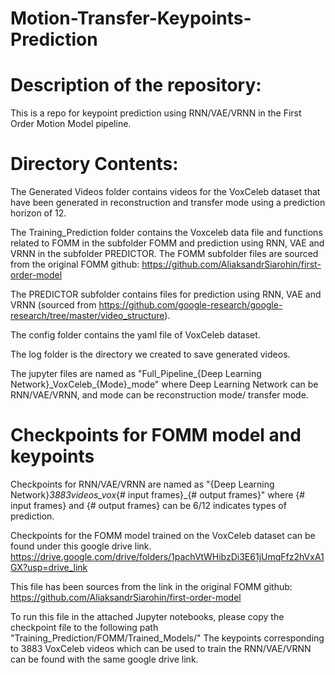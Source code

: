 # Motion-Transfer-Keypoints-Prediction

# Description of the repository:
This is a repo for keypoint prediction using RNN/VAE/VRNN in the First Order Motion Model pipeline. 

# Directory Contents:
The Generated Videos folder contains videos for the VoxCeleb dataset that have been generated in reconstruction and transfer mode using a prediction horizon of 12.

The Training_Prediction folder contains the Voxceleb data file and functions related to FOMM in the subfolder FOMM and prediction using RNN, VAE and VRNN in the subfolder PREDICTOR.
The FOMM subfolder files are sourced from the original FOMM github:
https://github.com/AliaksandrSiarohin/first-order-model

The PREDICTOR subfolder contains files for prediction using RNN, VAE and VRNN (sourced from https://github.com/google-research/google-research/tree/master/video_structure).

The config folder contains the yaml file of VoxCeleb dataset.

The log folder is the directory we created to save generated videos.

The jupyter files are named as "Full_Pipeline_{Deep Learning Network}\_VoxCeleb\_{Mode}_mode" where Deep Learning Network can be RNN/VAE/VRNN, and mode can be reconstruction mode/ transfer mode.

# Checkpoints for FOMM model and keypoints 
Checkpoints for RNN/VAE/VRNN are named as "{Deep Learning Network}_3883videos_vox_{# input frames}_{# output frames}" where {# input frames} and {# output frames} can be 6/12 indicates types of prediction.

Checkpoints for the FOMM model trained on the VoxCeleb dataset can be found under this google drive link. 
https://drive.google.com/drive/folders/1pachVtWHibzDi3E61jUmqFfz2hVxA1GX?usp=drive_link

This file has been sources from the link in the original FOMM github:
https://github.com/AliaksandrSiarohin/first-order-model

To run this file in the attached Jupyter notebooks, please copy the checkpoint file to the following path "Training_Prediction/FOMM/Trained_Models/" 
The keypoints corresponding to 3883 VoxCeleb videos which can be used to train the RNN/VAE/VRNN can be found with the same google drive link.
